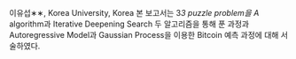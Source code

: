 이유섭∗∗, Korea University, Korea
본 보고서는 3*3 puzzle problem을 A* algorithm과 Iterative Deepening Search 두 알고리즘을 통해 푼 과정과 Autoregressive Model과
Gaussian Process을 이용한 Bitcoin 예측 과정에 대해 서술하였다.

